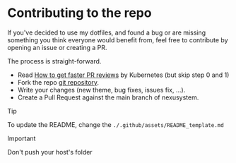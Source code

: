 # Contributing to the repo

If you've decided to use my dotfiles, and found a bug or are missing something you think everyone would benefit from, feel free to contribute by opening an issue or creating a PR.

The process is straight-forward.

- Read [How to get faster PR reviews](https://github.com/kubernetes/community/blob/master/contributors/guide/pull-requests.md#best-practices-for-faster-reviews) by Kubernetes (but skip step 0 and 1)
- Fork the repo [git repository](https://github.com/romek-codes/nexusystem).
- Write your changes (new theme, bug fixes, issues fix, ...).
- Create a Pull Request against the main branch of nexusystem.

> [!TIP]
> To update the README, change the `./.github/assets/README_template.md`

> [!IMPORTANT]
> Don't push your host's folder
